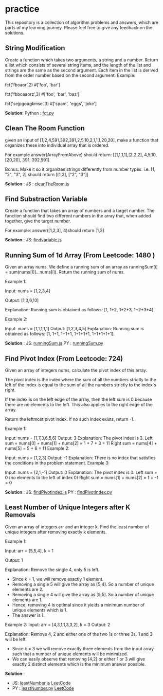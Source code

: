 # practice
This repository is a collection of algorithm problems and answers, which are parts of my learning journey. Please feel free to give any feedback on the solutions. 

##  String Modification
Create a function which takes two arguments, a string and a number. Return a list which consists of several string items, and the length of the list and strings are the same as the second argument. Each item in the list is derived from the order number based on the second argument. 
Example:

fct('fboaor',2) #['foo', 'bar']

fct('fbboaaorz',3) #['foo', 'bar', 'baz']

fct('sejpgoagkmse',3) #['spam', 'eggs', 'joke']

**Solution**: 
Python : [fct.py](./fct.py "Solution in Py")

## Clean The Room Function
given an input of [1,2,4,591,392,391,2,5,10,2,1,1,1,20,20], make a function that organizes these into individual array that is ordered. 

For example answer(ArrayFromAbove) should return: [[1,1,1,1],[2,2,2], 4,5,10,[20,20], 391, 392,591]. 


Bonus: Make it so it organizes strings differently from number types. 
i.e. [1, "2", "3", 2] should return [[1,2], ["2", "3"]]

**Solution** : 
JS : [cleanTheRoom.js](./cleanTheRoom.js "Solution in JS")

##  Find Substraction Variable
Create a function that takes an array of numbers and a target number. The function should find two different numbers in the array that, when added together, give the target number.

For example: answer([1,2,3], 4)should return [1,3]

**Solution** : 
JS: [findvariable.js](./findvariable.js "Solution in JS")

##  Running Sum of 1d Array (From Leetcode: 1480 )
Given an array nums. We define a running sum of an array as runningSum[i] = sum(nums[0]…nums[i]). Return the running sum of nums.

Example 1:

Input: nums = [1,2,3,4]

Output: [1,3,6,10]

Explanation: Running sum is obtained as follows: [1, 1+2, 1+2+3, 1+2+3+4].

Example 2:

Input: nums = [1,1,1,1,1]
Output: [1,2,3,4,5]
Explanation: Running sum is obtained as follows: [1, 1+1, 1+1+1, 1+1+1+1, 1+1+1+1+1].

**Solution** : 
JS: [runningSum.js](./runningSum.js "Solution in JS")
PY : [runningSum.py](./runningSum.py "Solution in PY")

##  Find Pivot Index (From Leetcode: 724)
Given an array of integers nums, calculate the pivot index of this array.

The pivot index is the index where the sum of all the numbers strictly to the left of the index is equal to the sum of all the numbers strictly to the index's right.

If the index is on the left edge of the array, then the left sum is 0 because there are no elements to the left. This also applies to the right edge of the array.

Return the leftmost pivot index. If no such index exists, return -1.

Example 1:

Input: nums = [1,7,3,6,5,6]
Output: 3
Explanation:
The pivot index is 3.
Left sum = nums[0] + nums[1] + nums[2] = 1 + 7 + 3 = 11
Right sum = nums[4] + nums[5] = 5 + 6 = 11
Example 2:

Input: nums = [1,2,3]
Output: -1
Explanation:
There is no index that satisfies the conditions in the problem statement.
Example 3:

Input: nums = [2,1,-1]
Output: 0
Explanation:
The pivot index is 0.
Left sum = 0 (no elements to the left of index 0)
Right sum = nums[1] + nums[2] = 1 + -1 = 0

**Solution** :
JS: [findPivotIndex.js](./findPivotIndex.js "Solution in JS")
PY : [findPivotIndex.py](./findPivotIndex.py "Solution in PY")

## Least Number of Unique Integers after K Removals

Given an array of integers arr and an integer k. Find the least number of unique integers after removing exactly k elements.

Example 1:

Input: arr = [5,5,4], k = 1

Output: 1

Explanation: Remove the single 4, only 5 is left.
* Since k = 1, we will remove exactly 1 element.
* Removing a single 5 will give the array as [5,4]. So a number of unique elements are 2.
* Removing a single 4 will give the array as [5,5]. So a number of unique elements are 1.
* Hence, removing 4 is optimal since it yields a minimum number of unique elements which is 1.
* The answer is 1.

Example 2:
Input: arr = [4,3,1,1,3,3,2], k = 3
Output: 2

Explanation: Remove 4, 2 and either one of the two 1s or three 3s. 1 and 3 will be left.
* Since k = 3 we will remove exactly three elements from the input array such that a number of unique elements will be minimized.
* We can easily observe that removing [4,2] or either 1 or 3 will give exactly 2 distinct elements which is the minimum answer possible.

**Solution** :
* JS: [leastNumber.js](./leastNumber.js "Solution in JS") [LeetCode](https://leetcode.com/submissions/detail/796046055/)
* PY : [leastNumber.py](./leastNumber.py "Solution in PY") [LeetCode](https://leetcode.com/submissions/detail/796093250/)